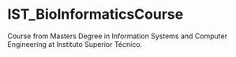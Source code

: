 # IST_BioInformaticsCourse
Course from Masters Degree in Information Systems and Computer Engineering at Instituto Superior Técnico.

